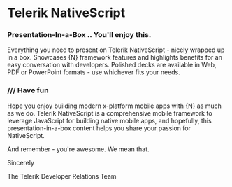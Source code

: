 Telerik NativeScript
==========

### Presentation-In-a-Box .. You'll enjoy this.

Everything you need to present on Telerik NativeScript - nicely wrapped up in a box. Showcases {N} framework features and highlights benefits for an easy conversation with developers. Polished decks are available in Web, PDF or PowerPoint formats - use whichever fits your needs.


### /// Have fun

Hope you enjoy building modern x-platform mobile apps with {N} as much as we do. Telerik NativeScript is a comprehensive mobile framework to leverage JavaScript for building native mobile apps, and hopefully, this presentation-in-a-box content helps you share your passion for NativeScript.

And remember - you're awesome. We mean that.

Sincerely

The Telerik Developer Relations Team